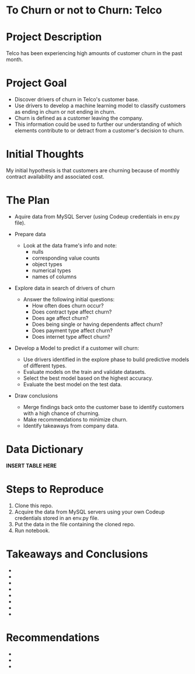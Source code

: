 # To Churn or not to Churn: Telco
# Project Description
 
Telco has been experiencing high amounts of customer churn in the past month. 
 
# Project Goal
 
* Discover drivers of churn in Telco's customer base.
* Use drivers to develop a machine learning model to classify customers as ending in churn or not ending in churn.
* Churn is defined as a customer leaving the company. 
* This information could be used to further our understanding of which elements contribute to or detract from a customer's decision to churn.
 
# Initial Thoughts
 
My initial hypothesis is that customers are churning because of monthly contract availability and associated cost.
 
# The Plan
 
* Aquire data from MySQL Server (using Codeup credentials in env.py file).
 
* Prepare data
   * Look at the data frame's info and note:
		* nulls
		* corresponding value counts
		* object types
		* numerical types
		* names of columns
 
* Explore data in search of drivers of churn
   * Answer the following initial questions:
       * How often does churn occur?
       * Does contract type affect churn?
       * Does age affect churn?
       * Does being single or having dependents affect churn?
       * Does payment type affect churn?
       * Does internet type affect churn?
       
* Develop a Model to predict if a customer will churn:
   * Use drivers identified in the explore phase to build predictive models of different types.
   * Evaluate models on the train and validate datasets.
   * Select the best model based on the highest accuracy.
   * Evaluate the best model on the test data.
 
* Draw conclusions
	* Merge findings back onto the customer base to identify customers with a high chance of churning.
	* Make recommendations to minimize churn.
	* Identify takeaways from company data.	 
 
# Data Dictionary

**INSERT TABLE HERE**
 
# Steps to Reproduce
1) Clone this repo.
2) Acquire the data from MySQL servers using your own Codeup credentials stored in an env.py file.
3) Put the data in the file containing the cloned repo.
4) Run notebook.
 
# Takeaways and Conclusions
* 
* 
* 
* 
* 
* 
* 
* 
 
# Recommendations
* 
* 
* 
